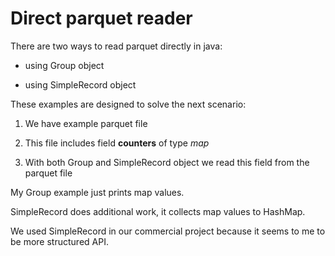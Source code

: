 # Direct parquet reader

There are two ways to read parquet directly in java:

- using Group object

- using SimpleRecord object

These examples are designed to solve the next scenario:

1. We have example parquet file

2. This file includes field **counters** of type *map*

3. With both Group and SimpleRecord object we read this field from the parquet file

My Group example just prints map values.

SimpleRecord does additional work, it collects map values to HashMap.

We used SimpleRecord in our commercial project because it seems to me to be more structured API.